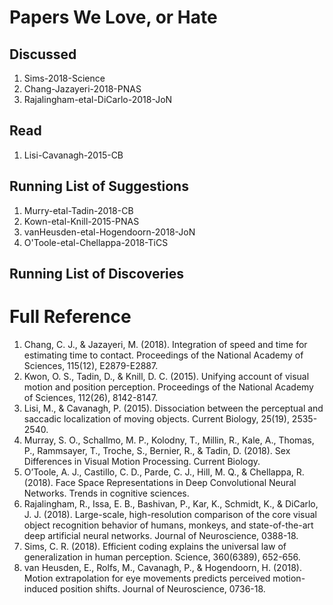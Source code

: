 # Papers We Love, or Hate

## Discussed

1. Sims-2018-Science
1. Chang-Jazayeri-2018-PNAS
1. Rajalingham-etal-DiCarlo-2018-JoN

## Read

1. Lisi-Cavanagh-2015-CB

## Running List of Suggestions

1. Murry-etal-Tadin-2018-CB
1. Kown-etal-Knill-2015-PNAS
1. vanHeusden-etal-Hogendoorn-2018-JoN
1. O'Toole-etal-Chellappa-2018-TiCS

## Running List of Discoveries


# Full Reference

1. Chang, C. J., & Jazayeri, M. (2018). Integration of speed and time for estimating time to contact. Proceedings of the National Academy of Sciences, 115(12), E2879-E2887.
1. Kwon, O. S., Tadin, D., & Knill, D. C. (2015). Unifying account of visual motion and position perception. Proceedings of the National Academy of Sciences, 112(26), 8142-8147.
1. Lisi, M., & Cavanagh, P. (2015). Dissociation between the perceptual and saccadic localization of moving objects. Current Biology, 25(19), 2535-2540.
1. Murray, S. O., Schallmo, M. P., Kolodny, T., Millin, R., Kale, A., Thomas, P., Rammsayer, T., Troche, S., Bernier, R., & Tadin, D. (2018). Sex Differences in Visual Motion  Processing. Current Biology.
1. O’Toole, A. J., Castillo, C. D., Parde, C. J., Hill, M. Q., & Chellappa, R. (2018). Face Space Representations in Deep Convolutional Neural Networks. Trends in cognitive sciences.
1. Rajalingham, R., Issa, E. B., Bashivan, P., Kar, K., Schmidt, K., & DiCarlo, J. J. (2018). Large-scale, high-resolution comparison of the core visual object recognition behavior of humans, monkeys, and state-of-the-art deep artificial neural networks. Journal of Neuroscience, 0388-18.
1. Sims, C. R. (2018). Efficient coding explains the universal law of generalization in human perception. Science, 360(6389), 652-656.
1. van Heusden, E., Rolfs, M., Cavanagh, P., & Hogendoorn, H. (2018). Motion extrapolation for eye movements predicts perceived motion-induced position shifts. Journal of Neuroscience, 0736-18.
